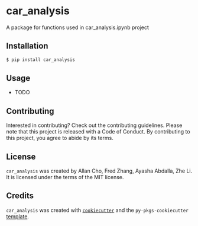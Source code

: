 # car_analysis

A package for functions used in car_analysis.ipynb project 

## Installation

```bash
$ pip install car_analysis
```

## Usage

- TODO

## Contributing

Interested in contributing? Check out the contributing guidelines. Please note that this project is released with a Code of Conduct. By contributing to this project, you agree to abide by its terms.

## License

`car_analysis` was created by Allan Cho, Fred Zhang, Ayasha Abdalla, Zhe Li. It is licensed under the terms of the MIT license.

## Credits

`car_analysis` was created with [`cookiecutter`](https://cookiecutter.readthedocs.io/en/latest/) and the `py-pkgs-cookiecutter` [template](https://github.com/py-pkgs/py-pkgs-cookiecutter).
